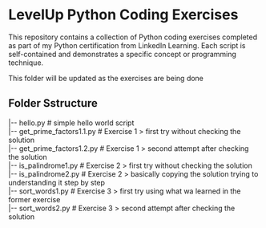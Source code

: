 # LevelUp Python Coding Exercises
This repository contains a collection of Python coding exercises completed as part of my Python certification from LinkedIn Learning.
Each script is self-contained and demonstrates a specific concept or programming technique.

This folder will be updated as the exercises are being done

## Folder Sstructure

|-- hello.py # simple hello world script  
|-- get_prime_factors1.1.py # Exercise 1 > first try without checking the solution  
|-- get_prime_factors1.2.py # Exercise 1 > second attempt after checking the solution  
|-- is_palindrome1.py # Exercise 2 > first try without checking the solution  
|-- is_palindrome2.py # Exercise 2 > basically copying the solution trying to understanding it step by step  
|-- sort_words1.py # Exercise 3 > first try using what wa learned in the former exercise  
|-- sort_words2.py # Exercise 3 > second attempt after checking the solution  
